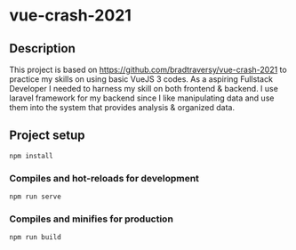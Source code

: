 # vue-crash-2021

## Description
This project is based on https://github.com/bradtraversy/vue-crash-2021 to practice my skills on using basic VueJS 3 codes. As a aspiring Fullstack Developer I needed to harness my skill on both frontend & backend. I use laravel framework for my backend since I like manipulating data and use them into the system that provides analysis & organized data.

## Project setup
```
npm install
```

### Compiles and hot-reloads for development
```
npm run serve
```

### Compiles and minifies for production
```
npm run build
```


